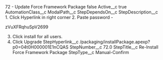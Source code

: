 <?xml version="1.0" encoding="UTF-8"?>
<CustomMetadata xmlns="http://soap.sforce.com/2006/04/metadata" xmlns:xsi="http://www.w3.org/2001/XMLSchema-instance" xmlns:xsd="http://www.w3.org/2001/XMLSchema">
    <label>72 - Update Force Framework Package</label>
    <protected>false</protected>
    <values>
        <field>Active__c</field>
        <value xsi:type="xsd:boolean">true</value>
    </values>
    <values>
        <field>AutomationClass__c</field>
        <value xsi:nil="true"/>
    </values>
    <values>
        <field>ModalPath__c</field>
        <value xsi:nil="true"/>
    </values>
    <values>
        <field>StepDependsOn__c</field>
        <value xsi:nil="true"/>
    </values>
    <values>
        <field>StepDescription__c</field>
        <value xsi:type="xsd:string">1. Click Hyperlink in right corner
2. Paste password - 

zVuXFRqhuSpV2699

3. Click install for all users.
4. Click Upgrade</value>
    </values>
    <values>
        <field>StepHyperlink__c</field>
        <value xsi:type="xsd:string">/packaging/installPackage.apexp?p0=04t0H000001E1nCQAS</value>
    </values>
    <values>
        <field>StepNumber__c</field>
        <value xsi:type="xsd:double">72.0</value>
    </values>
    <values>
        <field>StepTitle__c</field>
        <value xsi:type="xsd:string">Re-Install Force Framework Package</value>
    </values>
    <values>
        <field>StepType__c</field>
        <value xsi:type="xsd:string">Manual-Confirm</value>
    </values>
</CustomMetadata>
